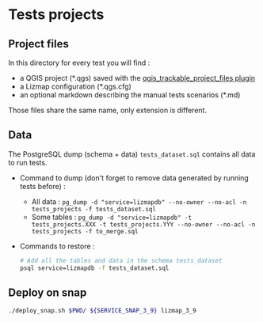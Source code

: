 # Tests projects

## Project files

In this directory for every test you will find :

* a QGIS project (*.qgs) saved with the [qgis_trackable_project_files plugin](https://github.com/opengisch/qgis_trackable_project_files)
* a Lizmap configuration (*.qgs.cfg)
* an optional markdown describing the manual tests scenarios (*.md)

Those files share the same name, only extension is different.

## Data

The PostgreSQL dump (schema + data) `tests_dataset.sql` contains all data to run tests.
* Command to dump (don't forget to remove data generated by running tests before) :
    * All data : `pg_dump -d "service=lizmapdb" --no-owner --no-acl -n tests_projects -f tests_dataset.sql`
    * Some tables : `pg_dump -d "service=lizmapdb" -t tests_projects.XXX -t tests_projects.YYY --no-owner --no-acl -n tests_projects -f to_merge.sql`

* Commands to restore :
  ```bash
  # Add all the tables and data in the schema tests_dataset
  psql service=lizmapdb -f tests_dataset.sql
  ```

## Deploy on snap

```bash
./deploy_snap.sh $PWD/ ${SERVICE_SNAP_3_9} lizmap_3_9
```
